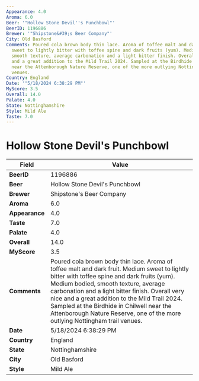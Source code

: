 ```yaml
---
Appearance: 4.0
Aroma: 6.0
Beer: '"Hollow Stone Devil''s Punchbowl"'
BeerID: 1196886
Brewer: '"Shipstone&#39;s Beer Company"'
City: Old Basford
Comments: Poured cola brown body thin lace. Aroma of toffee malt and dark fruit. Medium
  sweet to lightly bitter with toffee spine and dark fruits (yum). Medium bodied,
  smooth texture, average carbonation and a light bitter finish. Overall very nice
  and a great addition to the Mild Trail 2024. Sampled at the Birdhide in Chilwell
  near the Attenborough Nature Reserve, one of the more outlying Nottingham trail
  venues.
Country: England
Date: '"5/18/2024 6:38:29 PM"'
MyScore: 3.5
Overall: 14.0
Palate: 4.0
State: Nottinghamshire
Style: Mild Ale
Taste: 7.0
---
```


# Hollow Stone Devil's Punchbowl

| Field         | Value |
|---------------|-------|
| **BeerID** | 1196886 |
| **Beer** | Hollow Stone Devil's Punchbowl |
| **Brewer** | Shipstone&#39;s Beer Company |
| **Aroma** | 6.0 |
| **Appearance** | 4.0 |
| **Taste** | 7.0 |
| **Palate** | 4.0 |
| **Overall** | 14.0 |
| **MyScore** | 3.5 |
| **Comments** | Poured cola brown body thin lace. Aroma of toffee malt and dark fruit. Medium sweet to lightly bitter with toffee spine and dark fruits (yum). Medium bodied, smooth texture, average carbonation and a light bitter finish. Overall very nice and a great addition to the Mild Trail 2024. Sampled at the Birdhide in Chilwell near the Attenborough Nature Reserve, one of the more outlying Nottingham trail venues. |
| **Date** | 5/18/2024 6:38:29 PM |
| **Country** | England |
| **State** | Nottinghamshire |
| **City** | Old Basford |
| **Style** | Mild Ale |
